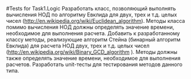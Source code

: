 ﻿#Tests for Task1.Logic
Разработать класс, позволяющий выполнять вычисления НОД по алгоритму 
Евклида для двух, трех и т.д. целых чисел 
(http://en.wikipedia.org/wiki/Euclidean_algorithm). 
Методы класса помимо вычисления НОД должны определять значение времени, 
необходимое для выполнения расчета. Добавить к разработанному классу методы, 
реализующие алгоритм Стейна (бинарный алгоритм Евклида) для расчета НОД двух, 
трех и т.д. целых чисел (http://en.wikipedia.org/wiki/Binary_GCD_algorithm ). 
Методы должны также  определять значение времени, необходимое для выполнения 
расчетов.
Разработать unit-тесты для тестирования методов данного типа.